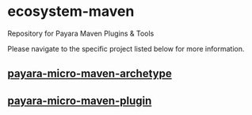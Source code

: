 # ecosystem-maven
Repository for Payara Maven Plugins & Tools

Please navigate to the specific project listed below for more information.
## [payara-micro-maven-archetype](payara-micro-maven-archetype)
## [payara-micro-maven-plugin](payara-micro-maven-plugin)
